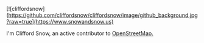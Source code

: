 [![cliffordsnow](https://github.com/cliffordsnow/cliffordsnow/image/github_background.jpg?raw=true](https://www.snowandsnow.us)

I'm Clifford Snow, an active contributor to [OpenStreetMap.](https://openstreetmap.org)



